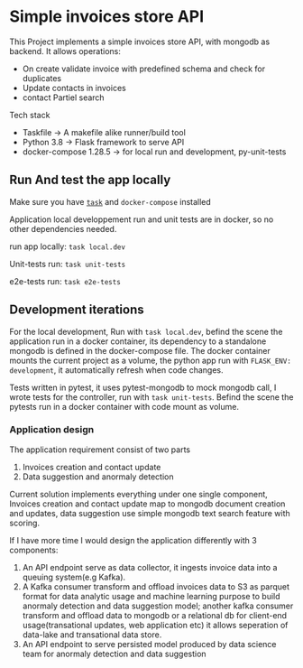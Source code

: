 # Simple invoices store API

This Project implements a simple invoices store API, with mongodb as backend.
It allows operations:
* On create validate invoice with predefined schema and check for duplicates
* Update contacts in invoices
* contact Partiel search

Tech stack
* Taskfile -> A makefile alike runner/build tool
* Python 3.8 -> Flask framework to serve API
* docker-compose 1.28.5 -> for local run and development, py-unit-tests

## Run And test the app locally

Make sure you have [`task`](https://taskfile.dev/#/installation) and `docker-compose` installed

Application local developpement run and unit tests are in docker, so no other dependencies needed.

run app locally: ```task local.dev ```

Unit-tests run: ```task unit-tests```

e2e-tests run: ```task e2e-tests```

## Development iterations

For the local development, Run with `task local.dev`, befind the scene the application run in a docker container, its dependency to a standalone mongodb is defined in the docker-compose file. The docker container mounts the current project as a volume, the python app run with `FLASK_ENV: development`, it automatically refresh when code changes.

Tests written in pytest, it uses pytest-mongodb to mock mongodb call, I wrote tests for the controller, run with `task unit-tests`. Befind the scene the pytests run in a docker container with code mount as volume.


### Application design

The application requirement consist of two parts
1. Invoices creation and contact update
2. Data suggestion and anormaly detection

Current solution implements everything under one single component, Invoices creation and contact update map to mongodb document creation and updates, data suggestion use simple mongodb text search feature with scoring.

If I have more time I would design the application differently with 3 components:
1. An API endpoint serve as data collector, it ingests invoice data into a queuing system(e.g Kafka).
2. A Kafka consumer transform and offload invoices data to S3 as parquet format for data analytic usage and machine learning purpose to build anormaly detection and data suggestion model; another kafka consumer transform and offload data to mongodb or a relational db for client-end usage(transational updates, web application etc) it allows seperation of data-lake and transational data store.
3. An API endpoint to serve persisted model produced by data science team for anormaly detection and data suggestion
